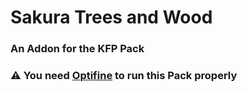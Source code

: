 # Sakura Trees and Wood
### An Addon for the KFP Pack

### :warning: You need [Optifine](https://optifine.net/downloads) to run this Pack properly